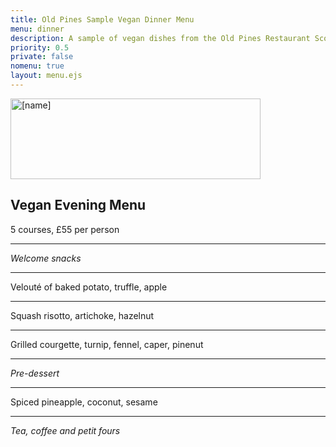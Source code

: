 ```yaml
---
title: Old Pines Sample Vegan Dinner Menu
menu: dinner
description: A sample of vegan dishes from the Old Pines Restaurant Scottish dinner menu.
priority: 0.5
private: false
nomenu: true
layout: menu.ejs
---
```


<article>

<a href="[root]restaurant/"><img src="[root]images/old-pines-logo.png" alt="[name]" width="400" height="129" /></a>

# Vegan Evening Menu

5 courses, £55 per person

---

*Welcome snacks*

---

Velout&eacute; of baked potato, truffle, apple

---

Squash risotto, artichoke, hazelnut

---

Grilled courgette, turnip, fennel, caper, pinenut

---

*Pre-dessert*

---

Spiced pineapple, coconut, sesame

---

*Tea, coffee and petit fours*

</article>
